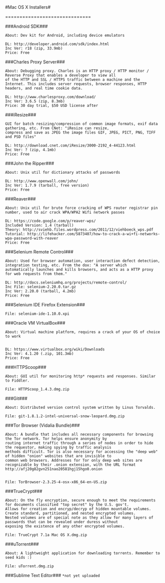 #Mac OS X Installers#


==============================


###Android SDK###
	
	About: Dev kit for Android, including device emulators
	
	DL: http://developer.android.com/sdk/index.html
	Inc Ver: r18 (zip, 33.9mb)
	Price: Free


###Charles Proxy Server###

	About: Debugging proxy. Charles is an HTTP proxy / HTTP monitor / Reverse Proxy that enables a developer to view all 
	of the HTTP and SSL / HTTPS traffic between a machine and the Internet. This includes server requests, browser responses, HTTP headers, and real time cookie data.
	
	DL: http://www.charlesproxy.com/download/
	Inc Ver: 3.6.5 (zip, 8.3mb)
	Price: 30 day trial, $50 USD license after



###iResize###

	GUI for batch resizing/compression of common image formats, exif data gathering, etc. From CNet: "iResize can resize, 
	compress and save as JPEG the image files GIF, JPEG, PICT, PNG, TIFF and PSD files"

	DL: http://download.cnet.com/iResize/3000-2192_4-44123.html
	Inc Ver: ? (zip, 4.1mb)
	Price: Free



###John the Ripper###

	About: Unix util for dictionary attacks of passwords

	DL: http://www.openwall.com/john/
	Inc Ver: 1.7.9 (tarball, free version)
	Price: Free



###Reaver###

	About: Unix util for brute force cracking of WPS router registrar pin number, used to air crack WPA/WPA2 Wifi network passes

	DL: https://code.google.com/p/reaver-wps/
	Included Version: 1.4 (tarball)
	Theory: http://sviehb.files.wordpress.com/2011/12/viehboeck_wps.pdf
	Tutorial: http://lifehacker.com/5873407/how-to-crack-a-wi+fi-networks-wpa-password-with-reaver
	Price: Free



###Selenium Remote Control###

	About: Used for browser automation, user interaction defect detection, integration testing, etc. From the dox: "A server which 
	automatically launches and kills browsers, and acts as a HTTP proxy for web requests from them."

	DL: http://docs.seleniumhq.org/projects/remote-control/
	Inc File: selenium-2.20.0.tar.gz
	Inc Ver: 2.20.0 (tarball, 4.2mb)
	Price: Free

###Selenium IDE Firefox Extension###
    
    File: selenium-ide-1.10.0.xpi


###Oracle VM VirtualBox###
    
	About: Virtual machine platform, requires a crack of your OS of choice to work


	DL: https://www.virtualbox.org/wiki/Downloads
	Inc Ver: 4.1.20 (.zip, 101.3mb)
	Price: Free

###HTTPScoop###

    About: GUI util for monitoring http* requests and responses. Similar to Fiddler.

    File: HTTPScoop_1.4.3.dmg.zip


###Git###
    
    About: Distributed version control system written by Linus Torvalds.

    File: git-1.8.1.2-intel-universal-snow-leopard.dmg.zip


###Tor Browser (Vidalia Bundle)###
    
    About: A bundle that includes all necessary components for browsing the Tor network. Tor helps ensure anonymity by 
    routing internet traffic through a series of nodes in order to hide the requestor, making spying by traffic analysis 
    methods difficult. Tor is also necessary for accessing the "deep web" of hidden "onion" websites that are invisible to 
    common web browsers. Addresses for Tor only deep web sites are recognizable by their .onion extension, with the URL format 
    http://afj20g82gvn251nao20581hgj15hgo0.onion


    File: TorBrowser-2.3.25-4-osx-x86_64-en-US.zip
    

###TrueCrypt###

    About: On the fly encryption, secure enough to meet the requirements for documents classified "top secret" by the U.S. gov't. 
    Allows for creation and encryp/decryp of hidden mountable volumes. Create standard, partitioned, and nested encrypted volumes. 
    Nested volumes are of special note as they allow for many layers of passwords that can be revealed under duress without 
    exposing the existence of any other encrypted volumes.

    File: TrueCrypt 7.1a Mac OS X.dmg.zip
    

###uTorrent###

    About: A lightweight application for downloading torrents. Remember to seed kids :)
    
    File: uTorrent.dmg.zip
    

###Sublime Text Editor###
`*not yet uploaded`



